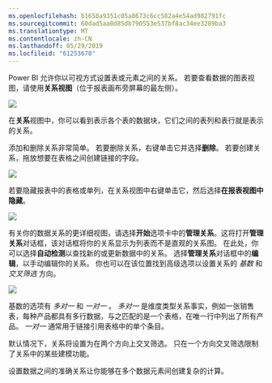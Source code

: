```yaml
---
ms.openlocfilehash: b1658a9351c05a8673c6cc582a4e54ad982791fc
ms.sourcegitcommit: 60dad5aa0d85db790553e537bf8ac34ee3289ba3
ms.translationtype: MT
ms.contentlocale: zh-CN
ms.lasthandoff: 05/29/2019
ms.locfileid: "61253670"
---
```

Power BI 允许你以可视方式设置表或元素之间的关系。 若要查看数据的图表视图，请使用**关系视图**（位于报表画布旁屏幕的最左侧）。

![](media/2-2-manage-data-relationships/2-2_1.png)

在**关系**视图中，你可以看到表示各个表的数据块，它们之间的表列和表行就是表示的关系。

添加和删除关系非常简单。 若要删除关系，右键单击它并选择**删除**。 若要创建关系，拖放想要在表格之间创建链接的字段。

![](media/2-2-manage-data-relationships/2-2_2.png)

若要隐藏报表中的表格或单列，在关系视图中右键单击它，然后选择**在报表视图中隐藏**。

![](media/2-2-manage-data-relationships/2-2_3.png)

有关你的数据关系的更详细视图，请选择**开始**选项卡中的**管理关系**。这将打开**管理关系**对话框，该对话框将你的关系显示为列表而不是直观的关系图。 在此处，你可以选择**自动检测**以查找新的或更新数据中的关系。 选择**管理关系**对话框中的**编辑**，以手动编辑你的关系。 你也可以在该位置找到高级选项以设置关系的 *基数* 和 *交叉筛选* 方向。

![](media/2-2-manage-data-relationships/2-2_4.png)

基数的选项有 *多对一* 和 *一对一* 。 *多对一* 是维度类型关系事实，例如一张销售表，每种产品都具有多行数据，与之匹配的是一个表格，在唯一行中列出了所有产品。 *一对一* 通常用于链接引用表格中的单个条目。

默认情况下，关系将设置为在两个方向上交叉筛选。 只在一个方向交叉筛选限制了关系中的某些建模功能。

设置数据之间的准确关系让你能够在多个数据元素间创建复杂的计算。


